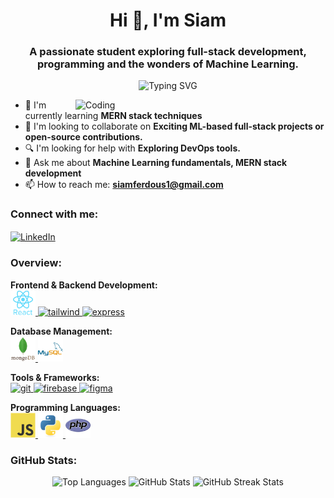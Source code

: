<h1 align="center">Hi 👋, I'm Siam</h1>
<h3 align="center">A passionate student exploring full-stack development, programming and the wonders of Machine Learning.</h3>

<p align="center">
  <img src="https://readme-typing-svg.demolab.com?font=Fira+Code&weight=600&size=22&pause=1000&color=35C6F7&center=true&vCenter=true&width=500&lines=Full-Stack+Developer;Machine+Learning+Enthusiast;Tech+Explorer;Always+Learning+New+Things" alt="Typing SVG" />
</p>

<img align="right" alt="Coding" width="400" src="https://github.com/mayankchaudhary26/Cool-Readme-ideas/blob/master/data/night-coding.gif?raw=true">

- 🌱 I'm currently learning **MERN stack techniques**  
- 🤝 I'm looking to collaborate on **Exciting ML-based full-stack projects or open-source contributions.**  
- 🔍 I'm looking for help with **Exploring DevOps tools.**  
- 💬 Ask me about **Machine Learning fundamentals, MERN stack development**  
- 📫 How to reach me: **siamferdous1@gmail.com**

<h3 align="left">Connect with me:</h3>
<p align="left">
  <a href="https://www.linkedin.com/in/siam-ferdous" target="blank">
    <img align="center" src="https://raw.githubusercontent.com/rahuldkjain/github-profile-readme-generator/master/src/images/icons/Social/linked-in-alt.svg" alt="LinkedIn" height="30" width="40" />
  </a>
</p>

<h3 align="left">Overview:</h3>

**Frontend & Backend Development:**  
<a href="https://reactjs.org/" target="_blank" rel="noreferrer"> 
  <img src="https://raw.githubusercontent.com/devicons/devicon/master/icons/react/react-original-wordmark.svg" alt="react" width="40" height="40" /> 
</a> 
<a href="https://tailwindcss.com/" target="_blank" rel="noreferrer"> 
  <img src="https://www.vectorlogo.zone/logos/tailwindcss/tailwindcss-icon.svg" alt="tailwind" width="40" height="40" /> 
</a> 
<a href="https://expressjs.com" target="_blank" rel="noreferrer"> 
  <img src="https://skillicons.dev/icons?i=express" alt="express" width="40" height="40" />
</a>  

**Database Management:**  
<a href="https://www.mongodb.com/" target="_blank" rel="noreferrer"> 
  <img src="https://raw.githubusercontent.com/devicons/devicon/master/icons/mongodb/mongodb-original-wordmark.svg" alt="mongodb" width="40" height="40" /> 
</a> 
<a href="https://www.mysql.com/" target="_blank" rel="noreferrer"> 
  <img src="https://raw.githubusercontent.com/devicons/devicon/master/icons/mysql/mysql-original-wordmark.svg" alt="mysql" width="40" height="40" /> 
</a>  

**Tools & Frameworks:**  
<a href="https://git-scm.com/" target="_blank" rel="noreferrer"> 
  <img src="https://www.vectorlogo.zone/logos/git-scm/git-scm-icon.svg" alt="git" width="40" height="40" /> 
</a> 
<a href="https://firebase.google.com/" target="_blank" rel="noreferrer"> 
  <img src="https://www.vectorlogo.zone/logos/firebase/firebase-icon.svg" alt="firebase" width="40" height="40" /> 
</a> 
<a href="https://www.figma.com/" target="_blank" rel="noreferrer"> 
  <img src="https://www.vectorlogo.zone/logos/figma/figma-icon.svg" alt="figma" width="40" height="40" /> 
</a>  

**Programming Languages:**  
<a href="https://developer.mozilla.org/en-US/docs/Web/JavaScript" target="_blank" rel="noreferrer"> 
  <img src="https://raw.githubusercontent.com/devicons/devicon/master/icons/javascript/javascript-original.svg" alt="javascript" width="40" height="40" /> 
</a> 
<a href="https://www.python.org" target="_blank" rel="noreferrer"> 
  <img src="https://raw.githubusercontent.com/devicons/devicon/master/icons/python/python-original.svg" alt="python" width="40" height="40" /> 
</a> 
<a href="https://www.php.net" target="_blank" rel="noreferrer"> 
  <img src="https://raw.githubusercontent.com/devicons/devicon/master/icons/php/php-original.svg" alt="php" width="40" height="40" /> 
</a>  

<h3 align="left">GitHub Stats:</h3>

<div align="center">
  <img height="180em" src="https://github-readme-stats.vercel.app/api/top-langs?username=siamfs&show_icons=true&locale=en&layout=compact&theme=algolia" alt="Top Languages" />
  
  <img height="180em" src="https://github-readme-stats.vercel.app/api?username=siamfs&show_icons=true&locale=en&theme=algolia" alt="GitHub Stats" />
  
  <img height="180em" src="https://github-readme-streak-stats.herokuapp.com/?user=siamfs&theme=algolia" alt="GitHub Streak Stats" />
</div>
